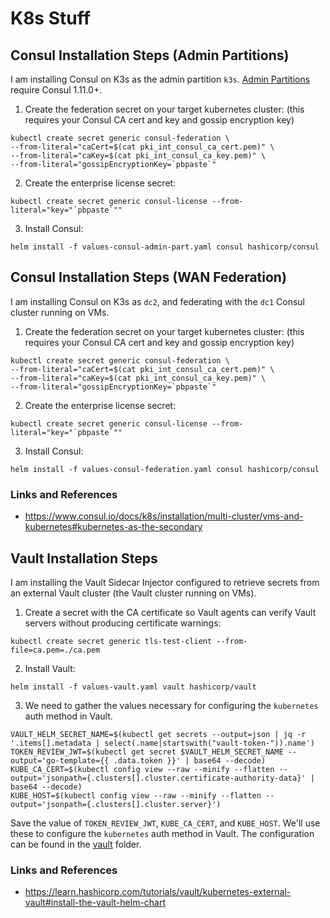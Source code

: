 # K8s Stuff

## Consul Installation Steps (Admin Partitions)
I am installing Consul on K3s as the admin partition `k3s`. [Admin Partitions](https://www.consul.io/docs/enterprise/admin-partitions) require Consul 1.11.0+. 

1. Create the federation secret on your target kubernetes cluster: (this requires your Consul CA cert and key and gossip encryption key)
```
kubectl create secret generic consul-federation \
--from-literal="caCert=$(cat pki_int_consul_ca_cert.pem)" \
--from-literal="caKey=$(cat pki_int_consul_ca_key.pem)" \
--from-literal="gossipEncryptionKey=`pbpaste`"
```

2. Create the enterprise license secret:
```
kubectl create secret generic consul-license --from-literal="key="`pbpaste`""
```

3. Install Consul:
```
helm install -f values-consul-admin-part.yaml consul hashicorp/consul
```

## Consul Installation Steps (WAN Federation)
I am installing Consul on K3s as `dc2`, and federating with the `dc1` Consul cluster running on VMs.

1. Create the federation secret on your target kubernetes cluster: (this requires your Consul CA cert and key and gossip encryption key)
```
kubectl create secret generic consul-federation \
--from-literal="caCert=$(cat pki_int_consul_ca_cert.pem)" \
--from-literal="caKey=$(cat pki_int_consul_ca_key.pem)" \
--from-literal="gossipEncryptionKey=`pbpaste`"
```

2. Create the enterprise license secret:
```
kubectl create secret generic consul-license --from-literal="key="`pbpaste`""
```

3. Install Consul:
```
helm install -f values-consul-federation.yaml consul hashicorp/consul
```

### Links and References
- https://www.consul.io/docs/k8s/installation/multi-cluster/vms-and-kubernetes#kubernetes-as-the-secondary

## Vault Installation Steps
I am installing the Vault Sidecar Injector configured to retrieve secrets from an external Vault cluster (the Vault cluster running on VMs).

1. Create a secret with the CA certificate so Vault agents can verify Vault servers without producing certificate warnings: 
```
kubectl create secret generic tls-test-client --from-file=ca.pem=./ca.pem
```

2. Install Vault:
```
helm install -f values-vault.yaml vault hashicorp/vault
```

3. We need to gather the values necessary for configuring the `kubernetes` auth method in Vault. 
```
VAULT_HELM_SECRET_NAME=$(kubectl get secrets --output=json | jq -r '.items[].metadata | select(.name|startswith("vault-token-")).name')
TOKEN_REVIEW_JWT=$(kubectl get secret $VAULT_HELM_SECRET_NAME --output='go-template={{ .data.token }}' | base64 --decode)
KUBE_CA_CERT=$(kubectl config view --raw --minify --flatten --output='jsonpath={.clusters[].cluster.certificate-authority-data}' | base64 --decode)
KUBE_HOST=$(kubectl config view --raw --minify --flatten --output='jsonpath={.clusters[].cluster.server}')
```

Save the value of `TOKEN_REVIEW_JWT`, `KUBE_CA_CERT`, and `KUBE_HOST`. We'll use these to configure the `kubernetes` auth method in Vault. The configuration can be found in the [vault](../vault) folder.

### Links and References
- https://learn.hashicorp.com/tutorials/vault/kubernetes-external-vault#install-the-vault-helm-chart